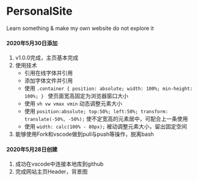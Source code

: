 # PersonalSite
Learn something & make my own website do not explore it

#### 2020年5月30日添加
1. v1.0.0完成，主页基本完成
2. 使用技术
    - 引用在线字体并引用
    - 添加字体文件并引用
    - 使用 `.container { position: absolute; width: 100%; min-height: 100%; } ` 使页面宽高固定为浏览器窗口大小
    - 使用 `vh vw vmax vmin` 动态调整元素大小
    - 使用 `position:absolute; top:50%; left:50%; transform: translate(-50%, -50%);` 使不定宽高的元素居中，可配合上一条使用
    - 使用 `width: calc(100% - 80px);` 被动调整元素大小，留出固定空间
3. 能够使用Fork和vscode做到pull与push等操作，脱离bash



#### 2020年5月28日创建
1. 成功在vscode中连接本地库到github
2. 完成网站主页Header，背景图

